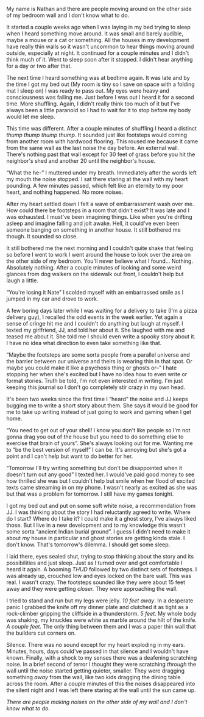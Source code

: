 My name is Nathan and there are people moving around on the other side of my bedroom wall and I don't know what to do. 



It started a couple weeks ago when I was laying in my bed trying to sleep when I heard something move around. It was small and barely audible, maybe a mouse or a cat or something. All the houses in my development have really thin walls so it wasn't uncommon to hear things moving around outside, especially at night. It continued for a couple minutes and I didn't think much of it. Went to sleep soon after it stopped. I didn't hear anything for a day or two after that.



The next time I heard something was at bedtime again. It was late and by the time I got my bed out (My room is tiny so I save on space with a folding mat I sleep on) I was ready to pass out. My eyes were heavy and consciousness was failing me. Just before I was out I heard it for a second time. More shuffling. Again, I didn't really think too much of it but I've always been a little paranoid so I had to wait for it to stop before my body would let me sleep. 



This time was different. After a couple minutes of shuffling I heard a distinct *thump thump thump thump*. It sounded just like footsteps would coming from another room with hardwood flooring. This roused me because it came from the same wall as the last noise the day before. An external wall. There's nothing past that wall except for 30 feet of grass before you hit the neighbor's shed and another 20 until the neighbor's house. 



“What the he-” I muttered under my breath. Immediately after the words left my mouth the noise stopped. I sat there staring at the wall with my heart pounding. A few minutes passed, which felt like an eternity to my poor heart, and nothing happened. No more noises. 



After my heart settled down I felt a wave of embarrassment wash over me. How could there be footsteps in a room that didn't exist? It was late and I was exhausted. I must've been imagining things. Like when you're drifting asleep and imagine falling and jolt awake. Hell, it could've even been someone banging on something in another house. It still bothered me though. It sounded so close.



It still bothered me the next morning and I couldn't quite shake that feeling so before I went to work I went around the house to look over the area on the other side of my bedroom. You'll never believe what I found… Nothing. Absolutely nothing. After a couple minutes of looking and some weird glances from dog walkers on the sidewalk out front, I couldn't help but laugh a little.



“You're losing it Nate” I scolded myself with an embarrassed smile as I jumped in my car and drove to work.



A few boring days later while I was waiting for a delivery to take (I'm a pizza delivery guy), I recalled the odd events in the week earlier. Yet again a sense of cringe hit me and I couldn't do anything but laugh at myself. I texted my girlfriend, JJ, and told her about it. She laughed with me and teased me about it. She told me I should even write a spooky story about it. I have no idea what direction to even take something like that.



“Maybe the footsteps are some sorta people from a parallel universe and the barrier between our universe and theirs is wearing thin in that spot. Or maybe you could make it like a psychosis thing or ghosts or–” I hate stopping her when she's excited but I have no idea how to even write or format stories. Truth be told, I'm not even interested in writing. I'm just keeping this journal so I don't go completely stir crazy in my own head. 



It's been two weeks since the first time I “heard” the noise and JJ keeps bugging me to write a short story about them. She says it would be good for me to take up writing instead of just going to work and gaming when I get home. 



“You need to get out of your shell! I know you don't like people so I'm not gonna drag you out of the house but you need to do something else to exercise that brain of yours”. She's always looking out for me. Wanting me to “be the best version of myself” I can be. It's annoying but she's got a point and I can't help but want to do better for her.



“Tomorrow I'll try writing something but don't be disappointed when it doesn't turn out any good” I texted her. I would've paid good money to see how thrilled she was but I couldn't help but smile when her flood of excited texts came streaming in on my phone. I wasn't nearly as excited as she was but that was a problem for tomorrow. I still have my games tonight.



I got my bed out and put on some soft white noise, a recommendation from JJ. I was thinking about the story I had reluctantly agreed to write. Where do I start? Where do I take it? I could make it a ghost story, I've always liked those. But I live in a new development and to my knowledge this wasn't some sorta “ancient Indian burial ground”. I guess I didn't need to make it about *my* house in particular and ghost stories are getting kinda stale. I don't know. That's tomorrow's dilemma. I should get some sleep.



I laid there, eyes sealed shut, trying to stop thinking about the story and its possibilities and just sleep. Just as I turned over and got comfortable I heard it again. A booming *THUD* followed by two distinct sets of footsteps. I was already up, crouched low and eyes locked on the bare wall. This was real. I wasn't crazy. The footsteps sounded like they were about 15 feet away and they were getting *closer.* They were approaching the wall.



I tried to stand and run but my legs were jelly. *10 feet* *away*. In a desperate panic I grabbed the knife off my dinner plate and clutched it as tight as a rock-climber gripping the cliffside in a thunderstorm. *5 feet*. My whole body was shaking, my knuckles were white as marble around the hilt of the knife. *A couple feet*. The only thing between them and I was a paper thin wall that the builders cut corners on.



Silence. There was no sound except for my heart exploding in my ears. Minutes, hours, days could've passed in that silence and I wouldn't have known. Finally, with a shock to my senses there was a deafening scratching noise. In a brief second of terror I thought they were scratching *through* the wall until the noise started getting quieter, smaller. They were dragging something *away* from the wall, like two kids dragging the dining table across the room. After a couple minutes of this the noises disappeared into the silent night and I was left there staring at the wall until the sun came up.



*There are people making noises on the other side of my wall and I don't know what to do.* 

